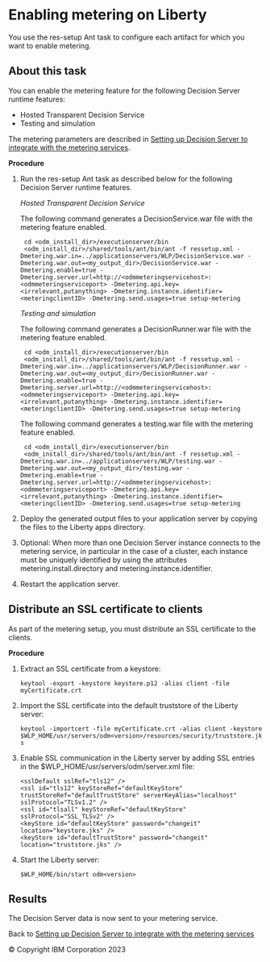 # Enabling metering on Liberty

You use the res-setup Ant task to configure each artifact for which you want to enable metering. 

## About this task
You can enable the metering feature for the following Decision Server runtime features:

- Hosted Transparent Decision Service
- Testing and simulation

The metering parameters are described in [Setting up Decision Server to integrate with the metering services](../dssetup.md).

**Procedure**

1. Run the res-setup Ant task as described below for the following Decision Server runtime features.

   *Hosted Transparent Decision Service*
    
   The following command generates a DecisionService.war file with the metering feature enabled.

        cd <odm_install_dir>/executionserver/bin
        <odm_install_dir>/shared/tools/ant/bin/ant -f ressetup.xml -Dmetering.war.in=../applicationservers/WLP/DecisionService.war -Dmetering.war.out=<my_output_dir>/DecisionService.war -Dmetering.enable=true -Dmetering.server.url=http://<odmmeteringservicehost>:<odmmeteringserviceport> -Dmetering.api.key=<irrelevant,putanything> -Dmetering.instance.identifier=<meteringclientID> -Dmetering.send.usages=true setup-metering
    
    *Testing and simulation*
    
   The following command generates a DecisionRunner.war file with the metering feature enabled.

        cd <odm_install_dir>/executionserver/bin
        <odm_install_dir>/shared/tools/ant/bin/ant -f ressetup.xml -Dmetering.war.in=../applicationservers/WLP/DecisionRunner.war -Dmetering.war.out=<my_output_dir>/DecisionRunner.war -Dmetering.enable=true -Dmetering.server.url=http://<odmmeteringservicehost>:<odmmeteringserviceport> -Dmetering.api.key=<irrelevant,putanything> -Dmetering.instance.identifier=<meteringclientID> -Dmetering.send.usages=true setup-metering
        
   The following command generates a testing.war file with the metering feature enabled.

        cd <odm_install_dir>/executionserver/bin
        <odm_install_dir>/shared/tools/ant/bin/ant -f ressetup.xml -Dmetering.war.in=../applicationservers/WLP/testing.war -Dmetering.war.out=<my_output_dir>/testing.war -Dmetering.enable=true -Dmetering.server.url=http://<odmmeteringservicehost>:<odmmeteringserviceport> -Dmetering.api.key=<irrelevant,putanything> -Dmetering.instance.identifier=<meteringclientID> -Dmetering.send.usages=true setup-metering

2. Deploy the generated output files to your application server by copying the files to the Liberty apps directory.
3. Optional: When more than one Decision Server instance connects to the metering service, in particular in the case of a cluster, each instance must be uniquely identified by using the attributes metering.install.directory and metering.instance.identifier.
4. Restart the application server.

## Distribute an SSL certificate to clients

As part of the metering setup, you must distribute an SSL certificate to the clients.

**Procedure**

1. Extract an SSL certificate from a keystore:

   ```keytool -export -keystore keystore.p12 -alias client -file myCertificate.crt```

2. Import the SSL certificate into the default truststore of the Liberty server: 

   ```keytool -importcert -file myCertificate.crt -alias client -keystore $WLP_HOME/usr/servers/odm<version>/resources/security/truststore.jks```

3. Enable SSL communication in the Liberty server by adding SSL entries in the $WLP_HOME/usr/servers/odm<version>/server.xml file:

   ```
   <sslDefault sslRef="tls12" />
   <ssl id="tls12" keyStoreRef="defaultKeyStore" trustStoreRef="defaultTrustStore" serverKeyAlias="localhost" sslProtocol="TLSv1.2" />
   <ssl id="tlsall" keyStoreRef="defaultKeyStore" sslProtocol="SSL_TLSv2" />
   <keyStore id="defaultKeyStore" password="changeit" location="keystore.jks" />
   <keyStore id="defaultTrustStore" password="changeit" location="truststore.jks" /> 
   ```

4. Start the Liberty server:

   ```$WLP_HOME/bin/start odm<version>```

## Results

The Decision Server data is now sent to your metering service.

Back to [Setting up Decision Server to integrate with the metering services](../dssetup.md)

© Copyright IBM Corporation 2023

